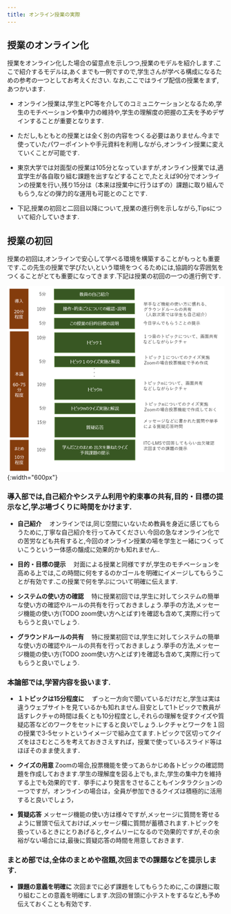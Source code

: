 ```yaml
---
title: オンライン授業の実際
---
```


## 授業のオンライン化 ##
授業をオンライン化した場合の留意点を示しつつ,授業のモデルを紹介します.ここで紹介するモデルは,あくまでも一例ですので,学生さんが学べる構成になるための参考の一つとしてお考えください.
なお,ここではライブ配信の授業をまず,あつかいます.

* オンライン授業は,学生とPC等を介してのコミュニケーションとなるため,学生のモチベーションや集中力の維持や,学生の理解度の把握の工夫を予めデザインすることが重要となります.

* ただし,もともとの授業とは全く別の内容をつくる必要はありません.今まで使っていたパワーポイントや手元資料を利用しながら,オンライン授業に変えていくことが可能です.

* 東京大学では対面型の授業は105分となっていますが,オンライン授業では,適宜学生が各自取り組む課題を出すなどすることで,たとえば90分でオンラインの授業を行い,残り15分は（本来は授業中に行うはずの）課題に取り組んでもらう,などの弾力的な運用も可能とのことです.

* 下記,授業の初回と二回目以降について,授業の進行例を示しながら,Tipsについて紹介していきます.

## 授業の初回 ##
授業の初回は,オンラインで安心して学べる環境を構築することがもっとも重要です.この先生の授業で学びたい,という環境をつくるためには,協調的な雰囲気をつくることがとても重要になってきます.下記は授業の初回の一つの進行例です.

   ![](img/sample_1stclass.PNG){:width="600px"}


### 導入部では,自己紹介やシステム利用や約束事の共有,目的・目標の提示など,学ぶ場づくりに時間をかけます.

* **自己紹介**　 オンラインでは,同じ空間にいないため教員を身近に感じてもらうために,丁寧な自己紹介を行ってみてください.今回の急なオンライン化での苦労なども共有すると,今回のオンライン授業の場を学生と一緒につくっていこうという一体感の醸成に効果的かも知れません..

* **目的・目標の提示**　 対面による授業と同様ですが,学生のモチベーションを高める上では,この時間に何をするのかゴールを明確にイメージしてもらうことが有効です.この授業で何を学ぶについて明確に伝えます.

* **システムの使い方の確認**　 特に授業初回では,学生に対してシステムの簡単な使い方の確認やルールの共有を行っておきましょう.挙手の方法,メッセージ機能の使い方(TODO zoom使い方へとばす)を確認も含めて,実際に行ってもらうと良いでしょう.

* **グラウンドルールの共有**　 特に授業初回では,学生に対してシステムの簡単な使い方の確認やルールの共有を行っておきましょう.挙手の方法,メッセージ機能の使い方(TODO zoom使い方へとばす)を確認も含めて,実際に行ってもらうと良いでしょう.

### 本論部では,学習内容を扱います.

* **１トピックは15分程度に**　
ずっと一方向で聞いているだけだと,学生は実は違うウェブサイトを見ているかも知れません.目安として1トピックで教員が話すレクチャの時間は長くとも10分程度とし,それらの理解を促すクイズや質疑応答などのワークをセットにすると良いでしょう.レクチャとワークを１回の授業で3-5セットというイメージで組み立てます.トピックで区切ってクイズをはさむところを考えておきさえすれば，授業で使っているスライド等はほぼそのまま使えます．

* **クイズの用意**  Zoomの場合,投票機能を使ってあらかじめ各トピックの確認問題を作成しておきます.学生の理解度を図る上でも,また,学生の集中力を維持する上でも効果的です．挙手により発言をさせることもインタラクションの一つですが，オンラインの場合は，全員が参加できるクイズは積極的に活用すると良いでしょう，

* **質疑応答** メッセージ機能の使い方は様々ですが,メッセージに質問を寄せるように冒頭で伝えておけば,メッセージ欄に質問が蓄積されます.トピックを扱っているときにとりあげると,タイムリーになるので効果的ですが,その余裕がない場合には,最後に質疑応答の時間を用意しておきます.



### まとめ部では,全体のまとめや宿題,次回までの課題などを提示します.

* **課題の意義を明確に** 次回までに必ず課題をしてもらうために,この課題に取り組むことの意義を明確にします.次回の冒頭に小テストをするなど,も予め伝えておくことも有効です.



